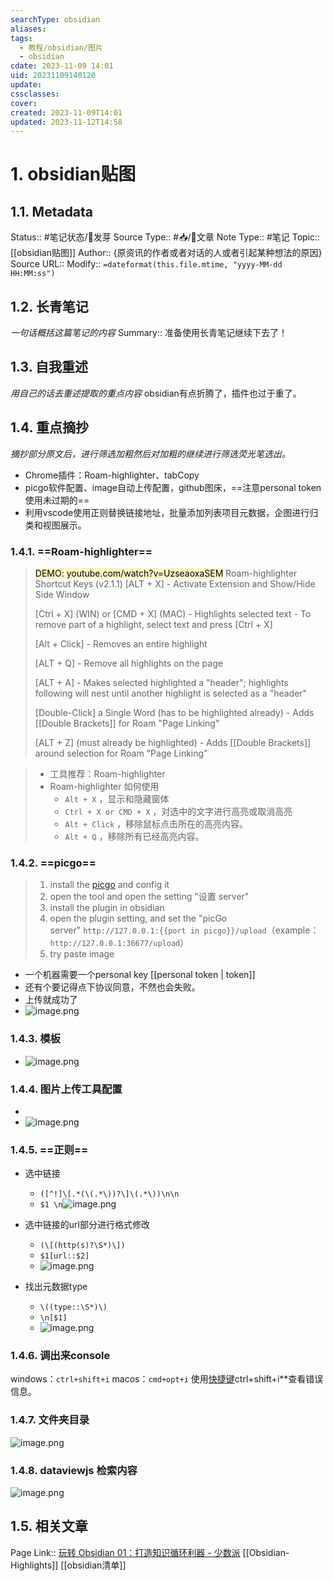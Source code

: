 ```yaml
---
searchType: obsidian
aliases: 
tags:
  - 教程/obsidian/图片
  - obsidian
cdate: 2023-11-09 14:01
uid: 20231109140120
update: 
cssclasses: 
cover: 
created: 2023-11-09T14:01
updated: 2023-11-12T14:58
---
```

# 1. obsidian贴图

## 1.1. Metadata
Status::    #笔记状态/🌱发芽
Source Type::  #📥/📰️文章
Note Type::  #笔记
Topic:: [[obsidian贴图]]
Author:: {原资讯的作者或者对话的人或者引起某种想法的原因}
Source URL:: 
Modify:: `=dateformat(this.file.mtime, "yyyy-MM-dd HH:MM:ss")`

## 1.2. 长青笔记
*一句话概括这篇笔记的内容*
Summary:: 准备使用长青笔记继续下去了！

## 1.3. 自我重述
*用自己的话去重述提取的重点内容*
obsidian有点折腾了，插件也过于重了。

## 1.4. 重点摘抄
*摘抄部分原文后，进行筛选加粗然后对加粗的继续进行筛选荧光笔选出。*

- Chrome插件：Roam-highlighter、tabCopy
- picgo软件配置、image自动上传配置，github图床，==注意personal token使用未过期的==
- 利用vscode使用正则替换链接地址，批量添加列表项目元数据，企图进行归类和视图展示。

### 1.4.1. ==Roam-highlighter==

><mark style="background: #FFF3A3A6;">DEMO: youtube.com/watch?v=UzseaoxaSEM</mark>
	Roam-highlighter Shortcut Keys (v2.1.1)
	[ALT + X] - Activate Extension and Show/Hide Side Window
>
> [Ctrl + X] (WIN) or [CMD + X] (MAC) - Highlights selected text - To remove part of a highlight, select text and press [Ctrl + X]
>
> [Alt + Click] - Removes an entire highlight
>
> [ALT + Q] - Remove all highlights on the page
>
> [ALT + A] - Makes selected highlighted a "header"; highlights following will nest until another highlight is selected as a "header"
>
> [Double-Click] a Single Word (has to be highlighted already) - Adds [[Double Brackets]] for Roam "Page Linking"
>
> [ALT + Z] (must already be highlighted) - Adds [[Double Brackets]] around selection for Roam "Page Linking"


> 
> - 工具推荐：Roam-highlighter
> - Roam-highlighter 如何使用
>   - `Alt + X` ，显示和隐藏窗体
>   - `Ctrl + X or CMD + X` ，对选中的文字进行高亮或取消高亮
>   - `Alt + Click` ，移除鼠标点击所在的高亮内容。
>   - `Alt + Q` ，移除所有已经高亮内容。

### 1.4.2. ==picgo==
> 1. install the [picgo](https://github.com/Molunerfinn/PicGo) and config it
> 2. open the tool and open the setting "设置 server"
> 3. install the plugin in obsidian
> 4. open the plugin setting, and set the "picGo server" `http://127.0.0.1:{{port in picgo}}/upload`（example：`http://127.0.0.1:36677/upload`）
> 5. try paste image

* 一个机器需要一个personal key [[personal token | token]]
* 还有个要记得点下协议同意，不然也会失败。
* 上传就成功了
* ![image.png](https://raw.githubusercontent.com/zaggerj/obsidian_picgo/main/obsidian20231109213618.png)
### 1.4.3. 模板


* ![image.png](https://raw.githubusercontent.com/zaggerj/obsidian_picgo/main/obsidian/pic20231108132000.png)
### 1.4.4. 图片上传工具配置 
  * 
  * ![image.png](https://raw.githubusercontent.com/zaggerj/obsidian_picgo/main/obsidian/pic20231108112226.png)



### 1.4.5. ==正则==
* 选中链接
	* `([^!]\[.*(\(.*\))?\]\(.*\))\n\n`
	* `$1 \n`![image.png](https://raw.githubusercontent.com/zaggerj/obsidian_picgo/main/obsidian20231109114412.png)

* 选中链接的url部分进行格式修改
	* `(\[(http(s)?\S*)\])`
	* `$1[url::$2]`
	* ![image.png](https://raw.githubusercontent.com/zaggerj/obsidian_picgo/main/obsidian/pic20231108191707.png)
*  找出元数据type
	* `\((type::\S*)\)`
	* `\n[$1]`
	* ![image.png](https://raw.githubusercontent.com/zaggerj/obsidian_picgo/main/obsidian/pic20231108183631.png)
### 1.4.6. 调出来console
windows：`ctrl+shift+i`
macos：`cmd+opt+i`
使用[快捷键](https://www.zhihu.com/search?q=%E5%BF%AB%E6%8D%B7%E9%94%AE&search_source=Entity&hybrid_search_source=Entity&hybrid_search_extra=%7B%22sourceType%22%3A%22answer%22%2C%22sourceId%22%3A3097956845%7D)ctrl+shift+i**查看错误信息。

### 1.4.7. 文件夹目录
![image.png](https:cdn.jsdelivr.net/gh/zaggerj/obsidian_picgo/obsidian/20231110144326.png)
### 1.4.8. dataviewjs 检索内容

![image.png](https://raw.githubusercontent.com/zaggerj/obsidian_picgo/main/obsidian20231112125644.png)

## 1.5. 相关文章
Page Link::  [玩转 Obsidian 01：打造知识循环利器 - 少数派](https://sspai.com/post/62414) [[Obsidian-Highlights]]
[[obsidian清单]]

